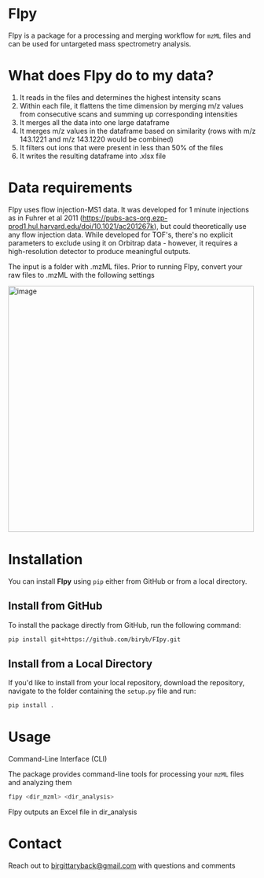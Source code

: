 # FIpy
FIpy is a package for a processing and merging workflow for `mzML` files and can be used for untargeted mass spectrometry analysis.

# What does FIpy do to my data?

1. It reads in the files and determines the highest intensity scans<br>
2. Within each file, it flattens the time dimension by merging m/z values from consecutive scans and summing up corresponding intensities<br>
3. It merges all the data into one large dataframe<br>
4. It merges m/z values in the dataframe based on similarity (rows with m/z 143.1221 and m/z 143.1220 would be combined)<br>
5. It filters out ions that were present in less than 50% of the files
6. It writes the resulting dataframe into .xlsx file

# Data requirements
FIpy uses flow injection-MS1 data. It was developed for 1 minute injections as in Fuhrer et al 2011 (https://pubs-acs-org.ezp-prod1.hul.harvard.edu/doi/10.1021/ac201267k), but could theoretically use any flow injection data. While developed for TOF's, there's no explicit parameters to exclude using it on Orbitrap data - however, it requires a high-resolution detector to produce meaningful outputs.<br>

The input is a folder with .mzML files. Prior to running FIpy, convert your raw files to .mzML with the following settings

<img width="500" alt="image" src="https://github.com/user-attachments/assets/c90588ae-3b81-454f-8f84-51a3dd1add27" />

# Installation

You can install **FIpy** using `pip` either from GitHub or from a local directory.

## Install from GitHub

To install the package directly from GitHub, run the following command:
```bash
pip install git+https://github.com/biryb/FIpy.git
```

## Install from a Local Directory

If you'd like to install from your local repository, download the repository, navigate to the folder containing the `setup.py` file and run:
```bash
pip install .
```

# Usage

Command-Line Interface (CLI)<br>

The package provides command-line tools for processing your `mzML` files and analyzing them<br>

```bash
fipy <dir_mzml> <dir_analysis>
```

FIpy outputs an Excel file in dir_analysis

# Contact
Reach out to birgittaryback@gmail.com with questions and comments

